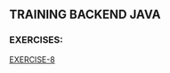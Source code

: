 ## TRAINING BACKEND JAVA
### EXERCISES:
[EXERCISE-8](https://github.com/sfvgekko/training-java/training-java-index/blob/main/README.md#exe-8)

